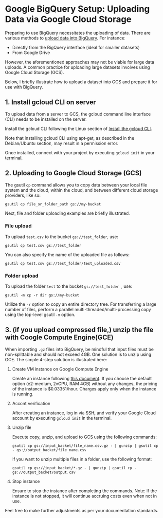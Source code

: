# Google BigQuery Setup: Uploading Data via Google Cloud Storage

Preparing to use BigQuery necessitates the uploading of data. There are various methods to [upload data into BigQuery](https://cloud.google.com/bigquery/docs/loading-data). For instance:

- Directly from the BigQuery interface (ideal for smaller datasets)
- From Google Drive

However, the aforementioned approaches may not be viable for large data uploads. A common practice for uploading large datasets involves using Google Cloud Storage (GCS).

Below, I briefly illustrate how to upload a dataset into GCS and prepare it for use with BigQuery.

## 1. Install gcloud CLI on server
To upload data from a server to GCS, the gcloud command line interface (CLI) needs to be installed on the server.

Install the gcloud CLI following the Linux section of [Install the gcloud CLI](https://cloud.google.com/sdk/docs/install#linux).

Note that installing gcloud CLI using apt-get, as described in the Debian/Ubuntu section, may result in a permission error.

Once installed, connect with your project by executing `gcloud init` in your terminal.

## 2. Uploading to Google Cloud Storage (GCS)
The gsutil `cp` command allows you to copy data between your local file system and the cloud, within the cloud, and between different cloud storage providers, like so:

```bash
gsutil cp file_or_folder_path gs://my-bucket
```

Next, file and folder uploading examples are briefly illustrated.

### File upload
To upload ```test.csv``` to the bucket ```gs://test_folder```, use:

```
gsutil cp test.csv gs://test_folder
```

You can also specify the name of the uploaded file as follows:

```
gsutil cp test.csv gs://test_folder/test_uploaded.csv
```

### Folder upload
To upload the folder ```test``` to the bucket ```gs://test_folder ```, use:


```
gsutil -m cp -r dir gs://my-bucket
```

Utilize the ```-r``` option to copy an entire directory tree. For transferring a large number of files, perform a parallel multi-threaded/multi-processing copy using the top-level gsutil ```-m``` option.




## 3. (if you upload compressed file,) unzip the file with Coogle Compute Engine(GCE)
	
When importing ```.gz``` files into BigQuery, be mindful that input files must be non-splittable and should not exceed 4GB. One solution is to unzip using GCE. The simple 4-step solution is illustrated here:

1. Create VM instance on Google Compute Engine

	Create an instance following [this document](https://cloud.google.com/compute/docs/instances/create-start-instance). If you choose the default option (e2-medium, 2vCPU, RAM 4GB) without any changes, the pricing of the instance is $0.03351/hour. Charges apply only when the instance is running.

2. Accont verification

	After creating an instance, log in via SSH, and verify your Google Cloud account by executing ```gcloud init``` in the terminal.


3. Unzip file

	Execute copy, unzip, and upload to GCS using the following commands:	
	```
	gsutil cp gs://input_backet/file_name.csv.gz - | gunzip | gsutil cp - gs://output_backet/file_name.csv
	```
	
	If you want to unzip multiple files in a folder, use the following format:
	
	```
	gsutil cp gs://input_backet/*.gz - | gunzip | gsutil cp - gs://output_backet/output.csv
	```

4. Stop instance

	Ensure to stop the instance after completing the commands. Note: If the instance is not stopped, it will continue accruing costs even when not in use.


Feel free to make further adjustments as per your documentation standards.



